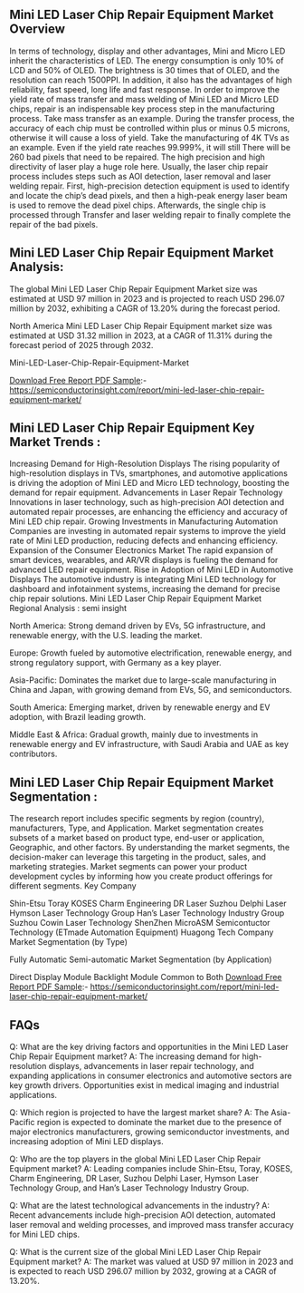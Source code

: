 ## Mini LED Laser Chip Repair Equipment Market Overview
In terms of technology, display and other advantages, Mini and Micro LED inherit the characteristics of LED. The energy consumption is only 10% of LCD and 50% of OLED. The brightness is 30 times that of OLED, and the resolution can reach 1500PPI. In addition, it also has the advantages of high reliability, fast speed, long life and fast response. In order to improve the yield rate of mass transfer and mass welding of Mini LED and Micro LED chips, repair is an indispensable key process step in the manufacturing process. Take mass transfer as an example. During the transfer process, the accuracy of each chip must be controlled within plus or minus 0.5 microns, otherwise it will cause a loss of yield. Take the manufacturing of 4K TVs as an example. Even if the yield rate reaches 99.999%, it will still There will be 260 bad pixels that need to be repaired. The high precision and high directivity of laser play a huge role here. Usually, the laser chip repair process includes steps such as AOI detection, laser removal and laser welding repair. First, high-precision detection equipment is used to identify and locate the chip’s dead pixels, and then a high-peak energy laser beam is used to remove the dead pixel chips. Afterwards, the single chip is processed through Transfer and laser welding repair to finally complete the repair of the bad pixels.

## Mini LED Laser Chip Repair Equipment Market Analysis:
The global Mini LED Laser Chip Repair Equipment Market size was estimated at USD 97 million in 2023 and is projected to reach USD 296.07 million by 2032, exhibiting a CAGR of 13.20% during the forecast period.

North America Mini LED Laser Chip Repair Equipment market size was estimated at USD 31.32 million in 2023, at a CAGR of 11.31% during the forecast period of 2025 through 2032.

Mini-LED-Laser-Chip-Repair-Equipment-Market

[Download Free Report PDF Sample]([url](https://semiconductorinsight.com/report/mini-led-laser-chip-repair-equipment-market/)):- https://semiconductorinsight.com/report/mini-led-laser-chip-repair-equipment-market/

## Mini LED Laser Chip Repair Equipment Key Market Trends  :
Increasing Demand for High-Resolution Displays
The rising popularity of high-resolution displays in TVs, smartphones, and automotive applications is driving the adoption of Mini LED and Micro LED technology, boosting the demand for repair equipment.
Advancements in Laser Repair Technology
Innovations in laser technology, such as high-precision AOI detection and automated repair processes, are enhancing the efficiency and accuracy of Mini LED chip repair.
Growing Investments in Manufacturing Automation
Companies are investing in automated repair systems to improve the yield rate of Mini LED production, reducing defects and enhancing efficiency.
Expansion of the Consumer Electronics Market
The rapid expansion of smart devices, wearables, and AR/VR displays is fueling the demand for advanced LED repair equipment.
Rise in Adoption of Mini LED in Automotive Displays
The automotive industry is integrating Mini LED technology for dashboard and infotainment systems, increasing the demand for precise chip repair solutions.
Mini LED Laser Chip Repair Equipment Market Regional Analysis :
semi insight

North America:
Strong demand driven by EVs, 5G infrastructure, and renewable energy, with the U.S. leading the market.

Europe:
Growth fueled by automotive electrification, renewable energy, and strong regulatory support, with Germany as a key player.

Asia-Pacific:
Dominates the market due to large-scale manufacturing in China and Japan, with growing demand from EVs, 5G, and semiconductors.

South America:
Emerging market, driven by renewable energy and EV adoption, with Brazil leading growth.

Middle East & Africa:
Gradual growth, mainly due to investments in renewable energy and EV infrastructure, with Saudi Arabia and UAE as key contributors.

## Mini LED Laser Chip Repair Equipment Market Segmentation :
The research report includes specific segments by region (country), manufacturers, Type, and Application. Market segmentation creates subsets of a market based on product type, end-user or application, Geographic, and other factors. By understanding the market segments, the decision-maker can leverage this targeting in the product, sales, and marketing strategies. Market segments can power your product development cycles by informing how you create product offerings for different segments.
Key Company

Shin-Etsu
Toray
KOSES
Charm Engineering
DR Laser
Suzhou Delphi Laser
Hymson Laser Technology Group
Han’s Laser Technology Industry Group
Suzhou Cowin Laser Technology
ShenZhen MicroASM Semicontuctor Technology (ETmade Automation Equipment)
Huagong Tech Company
Market Segmentation (by Type)

Fully Automatic
Semi-automatic
Market Segmentation (by Application)

Direct Display Module
Backlight Module
Common to Both
[Download Free Report PDF Sample]([url](https://semiconductorinsight.com/report/mini-led-laser-chip-repair-equipment-market/)):- https://semiconductorinsight.com/report/mini-led-laser-chip-repair-equipment-market/
## FAQs
Q: What are the key driving factors and opportunities in the Mini LED Laser Chip Repair Equipment market?
A: The increasing demand for high-resolution displays, advancements in laser repair technology, and expanding applications in consumer electronics and automotive sectors are key growth drivers. Opportunities exist in medical imaging and industrial applications.

Q: Which region is projected to have the largest market share?
A: The Asia-Pacific region is expected to dominate the market due to the presence of major electronics manufacturers, growing semiconductor investments, and increasing adoption of Mini LED displays.

Q: Who are the top players in the global Mini LED Laser Chip Repair Equipment market?
A: Leading companies include Shin-Etsu, Toray, KOSES, Charm Engineering, DR Laser, Suzhou Delphi Laser, Hymson Laser Technology Group, and Han’s Laser Technology Industry Group.

Q: What are the latest technological advancements in the industry?
A: Recent advancements include high-precision AOI detection, automated laser removal and welding processes, and improved mass transfer accuracy for Mini LED chips.

Q: What is the current size of the global Mini LED Laser Chip Repair Equipment market?
A: The market was valued at USD 97 million in 2023 and is expected to reach USD 296.07 million by 2032, growing at a CAGR of 13.20%.

